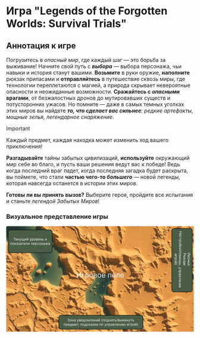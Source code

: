 # Игра "Legends of the Forgotten Worlds: Survival Trials"
## Аннотация к игре
Погрузитесь в *опасный мир*, где каждый шаг — это борьба за выживание!
Начните свой путь с ***выбора*** — выбора персонажа, чьи навыки и история станут вашими. 
**Возьмите** в руки оружие, **наполните** рюкзак припасами и **отправляйтесь** в путешествие сквозь миры, где технологии переплетаются с магией, а природа скрывает невероятные опасности и неожиданные возможности. 
**Сражайтесь с _опасными_ врагами**, от безжалостных дронов до мутировавших существ и потусторонних ужасов. 
Но помните — даже в самых темных уголках этих миров вы найдете ***то, что сделает вас сильнее***: *редкие артефакты, мощные зелья, легендарное снаряжение*. 
> [!IMPORTANT]
> Каждый предмет, каждая находка может изменить ход вашего приключения!

**Разгадывайте** тайны забытых цивилизаций, **используйте** окружающий мир себе во благо, и пусть ваши решения ведут вас к победе!
Ведь когда последний враг падет, когда последняя загадка будет раскрыта, вы поймете, что стали **частью чего-то _большего_** — новой легенды, которая навсегда останется в истории этих миров.

**Готовы ли вы _принять_ вызов?**
Выберите героя, пройдите все испытания и станьте *легендой Забытых Миров*!

### Визуальное представление игры 
![alt text](source/gamefield.jpg)